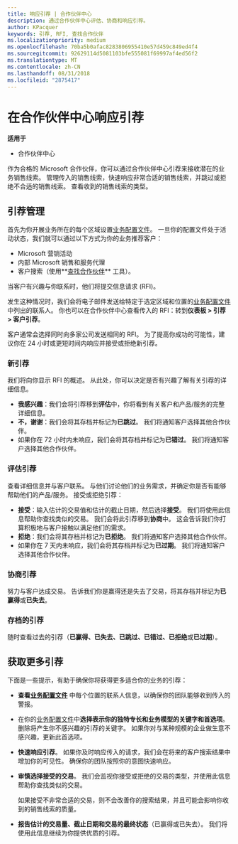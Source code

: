 ```yaml
---
title: 响应引荐 | 合作伙伴中心
description: 通过合作伙伴中心评估、协商和响应引荐。
author: KPacquer
keywords: 引荐, RFI, 查找合作伙伴
ms.localizationpriority: medium
ms.openlocfilehash: 70ba5b0afac8283806955410e57d459c849ed4f4
ms.sourcegitcommit: 92629114d5081103bfe555081f69997af4ed56f2
ms.translationtype: MT
ms.contentlocale: zh-CN
ms.lasthandoff: 08/31/2018
ms.locfileid: "2875417"
---
```

# <a name="responding-to-referrals-in-partner-center"></a>在合作伙伴中心响应引荐

**适用于**

-  合作伙伴中心

作为合格的 Microsoft 合作伙伴，你可以通过合作伙伴中心引荐来接收潜在的业务销售线索。 管理传入的销售线索，快速响应非常合适的销售线索，并跳过或拒绝不合适的销售线索。 查看收到的销售线索的类型。 

## <a name="referral-management"></a>引荐管理

首先为你开展业务所在的每个区域设置[业务配置文件](create-a-marketing-profile.md)。 一旦你的配置文件处于活动状态，我们就可以通过以下方式为你的业务推荐客户：

*  Microsoft 营销活动
*  内部 Microsoft 销售和服务代理
*  客户搜索（使用**[查找合作伙伴](https://partnercenter.microsoft.com/pcv/search)** 工具）。

当客户有兴趣与你联系时，他们将提交信息请求 (RFI)。 

发生这种情况时，我们会将电子邮件发送给特定于选定区域和位置的[业务配置文件](create-a-marketing-profile.md)中列出的联系人。 你也可以在合作伙伴中心查看传入的 RFI：转到**仪表板 > 引荐 > 客户引荐**。

客户通常会选择同时向多家公司发送相同的 RFI。 为了提高你成功的可能性，建议你在 24 小时或更短时间内响应并接受或拒绝新引荐。

### <a name="new-referrals"></a>新引荐

我们将向你显示 RFI 的概述。 从此处，你可以决定是否有兴趣了解有关引荐的详细信息。 

*  **我感兴趣**：我们会将引荐移到**评估**中，你将看到有关客户和产品/服务的完整详细信息。 
*  **不，谢谢**：我们会将其存档并标记为**已跳过**。 我们将通知客户选择其他合作伙伴。
*  如果你在 72 小时内未响应，我们会将其存档并标记为**已错过**。 我们将通知客户选择其他合作伙伴。

### <a name="evaluating-referrals"></a>评估引荐

查看详细信息并与客户联系。 与他们讨论他们的业务需求，并确定你是否有能够帮助他们的产品/服务。 接受或拒绝引荐： 

*  **接受**：输入估计的交易值和估计的截止日期，然后选择**接受**。 我们将使用此信息帮助你查找类似的交易。 我们会将此引荐移到**协商**中。 这会告诉我们你打算积极地与客户接触以满足他们的需求。
*  **拒绝**：我们会将其存档并标记为**已拒绝**。 我们将通知客户选择其他合作伙伴。
*  如果你在 7 天内未响应，我们会将其存档并标记为**已过期**。 我们将通知客户选择其他合作伙伴。

### <a name="negotiating-referrals"></a>协商引荐

努力与客户达成交易。 告诉我们你是赢得还是失去了交易，将其存档并标记为**已赢得**或**已失去**。 

### <a name="archived-referrals"></a>存档的引荐

随时查看过去的引荐（**已赢得、已失去、已跳过、已错过、已拒绝**或**已过期**）。 

## <a name="getting-more-referrals"></a>获取更多引荐

下面是一些提示，有助于确保你将获得更多适合你的业务的引荐：

*  **查看[业务配置文件](create-a-marketing-profile.md)** 中每个位置的联系人信息，以确保你的团队能够收到传入的警报。

*  在你的[业务配置文件](create-a-marketing-profile.md)中**选择表示你的独特专长和业务模型的关键字和首选项**。 删除将产生你不感兴趣的引荐的关键字。 如果你对与某种规模的企业做生意不感兴趣，更新此首选项。

*  **快速响应引荐**。 如果你及时响应传入的请求，我们会在将来的客户搜索结果中增加你的可见性。 确保你的团队按照你的意图快速响应。

*  **审慎选择接受的交易**。 我们会监视你接受或拒绝的交易的类型，并使用此信息帮助你查找类似的交易。 

   如果接受不非常合适的交易，则不会改善你的搜索结果，并且可能会影响你收到的销售线索的质量。

*  **报告估计的交易量、截止日期和交易的最终状态**（已赢得或已失去）。 我们将使用此信息继续为你提供优质的引荐。
